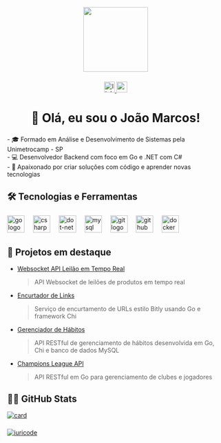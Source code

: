 <div align="center">
  <img height="150" src="https://media1.giphy.com/media/v1.Y2lkPTc5MGI3NjExbGcyY3Q2MHkyMmx0bWluNTNqcnNxaTR0enFrZHU3NWc1bHNpNjdjayZlcD12MV9pbnRlcm5hbF9naWZfYnlfaWQmY3Q9Zw/iIqmM5tTjmpOB9mpbn/giphy.gif"  />
</div>

###

<div align="center">
  <a href="https://linkedin.com/in/joao-marcos-santana-gomes" target="_blank">
    <img src="https://img.shields.io/static/v1?message=LinkedIn&logo=linkedin&label=&color=0077B5&logoColor=white&labelColor=&style=for-the-badge" height="25" alt="linkedin logo"  />
  </a>
  <a href="joaomarcos.ipms@gmail.com" target="_blank">
    <img src="https://img.shields.io/static/v1?message=Gmail&logo=gmail&label=&color=D14836&logoColor=white&labelColor=&style=for-the-badge" height="25" alt="gmail logo"  />
  </a>
</div>

###

<h1 align="center">👋 Olá, eu sou o João Marcos!</h1>

###

<p align="left">- 🎓 Formado em Análise e Desenvolvimento de Sistemas pela Unimetrocamp - SP<br>- 💻 Desenvolvedor Backend com foco em Go e .NET com C#<br>- 🚀 Apaixonado por criar soluções com código e aprender novas tecnologias</p>

###

<h2 align="left">🛠 Tecnologias e Ferramentas</h2>

###

<div align="left">
  <img src="https://skillicons.dev/icons?i=go" height="40" alt="go logo"  />
  <img width="12" />
  <img src="https://skillicons.dev/icons?i=cs" height="40" alt="csharp logo"  />
  <img width="12" />
  <img src="https://skillicons.dev/icons?i=dotnet" height="40" alt="dot-net logo"  />
  <img width="12" />
  <img src="https://skillicons.dev/icons?i=mysql" height="40" alt="mysql logo"  />
  <img width="12" />
  <img src="https://skillicons.dev/icons?i=git" height="40" alt="git logo"  />
  <img width="12" />
  <img src="https://skillicons.dev/icons?i=github" height="40" alt="github logo"  />
  <img width="12" />
  <img src="https://skillicons.dev/icons?i=docker" height="40" alt="docker logo"  />
</div>

###

<h2 align="left">📌 Projetos em destaque</h2>

- [Websocket API Leilão em Tempo Real](https://github.com/joaomarcosg/Projeto-Gobid.git)
  > API Websocket de leilões de produtos em tempo real

- [Encurtador de Links](https://github.com/joaomarcosg/Projeto-Encurtador-de-Links-Golang-Redis.git)
  > Serviço de encurtamento de URLs estilo Bitly usando Go e framework Chi

- [Gerenciador de Hábitos](https://github.com/joaomarcosg/Habit-Manager-API.git)
  > API RESTful de gerenciamento de hábitos desenvolvida em Go, Chi e banco de dados MySQL

- [Champions League API](https://github.com/joaomarcosg/Projeto-Champions-League-API-Golang-Chi.git)
  > API RESTful em Go para gerenciamento de clubes e jogadores

###

<h2 align="left">👨‍💻 GitHub Stats</h2>

[![card](https://github-readme-stats.vercel.app/api?username=joaomarcosg&theme=dark&show_icons=true)](https://github.com/anuraghazra/github-readme-stats)

###
[![iuricode](https://github-readme-stats.vercel.app/api/top-langs/?username=joaomarcosg&hide=html&layout=compact&theme=dark)](https://github.com/anuraghazra/github-readme-stats)

###
